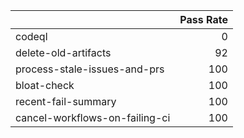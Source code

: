 |                                |   Pass Rate |
|:-------------------------------|------------:|
| codeql                         |           0 |
| delete-old-artifacts           |          92 |
| process-stale-issues-and-prs   |         100 |
| bloat-check                    |         100 |
| recent-fail-summary            |         100 |
| cancel-workflows-on-failing-ci |         100 |